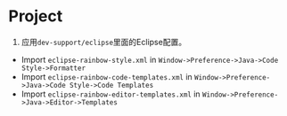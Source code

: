 # Project

1. 应用`dev-support/eclipse`里面的Eclipse配置。
  - Import `eclipse-rainbow-style.xml` in `Window->Preference->Java->Code Style->Formatter`
  - Import `eclipse-rainbow-code-templates.xml` in `Window->Preference->Java->Code Style->Code Templates`
  - Import `eclipse-rainbow-editor-templates.xml` in `Window->Preference->Java->Editor->Templates`
